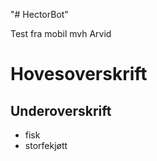 "# HectorBot" 

Test fra mobil mvh Arvid

# Hovesoverskrift
## Underoverskrift

* fisk
* storfekjøtt 
